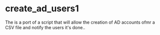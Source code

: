 # create_ad_users1
The is a port of a script that will allow the creation of AD accounts ofmr a CSV file and notify the users it's done.. 
